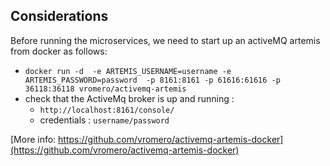 ## Considerations

Before running the microservices, we need to start up an activeMQ artemis from docker as follows:

- `docker run -d  -e ARTEMIS_USERNAME=username -e ARTEMIS_PASSWORD=password  -p 8161:8161 -p 61616:61616 -p 36118:36118 vromero/activemq-artemis`
- check that the ActiveMq broker is up and running : 
	- `http://localhost:8161/console/`
	- credentials : `username/password`
	

[More info: https://github.com/vromero/activemq-artemis-docker](https://github.com/vromero/activemq-artemis-docker)